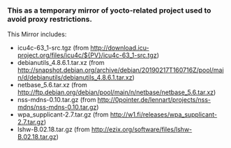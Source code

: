 ### This as a temporary mirror of yocto-related project used to avoid proxy restrictions.

This Mirror includes:
* icu4c-63_1-src.tgz (from http://download.icu-project.org/files/icu4c/${PV}/icu4c-63_1-src.tgz) 
* debianutils_4.8.6.1.tar.xz (from http://snapshot.debian.org/archive/debian/20190217T160716Z/pool/main/d/debianutils/debianutils_4.8.6.1.tar.xz)
* netbase_5.6.tar.xz (from http://ftp.debian.org/debian/pool/main/n/netbase/netbase_5.6.tar.xz)
* nss-mdns-0.10.tar.gz (from http://0pointer.de/lennart/projects/nss-mdns/nss-mdns-0.10.tar.gz)
* wpa_supplicant-2.7.tar.gz (from http://w1.fi/releases/wpa_supplicant-2.7.tar.gz)
* lshw-B.02.18.tar.gz (from http://ezix.org/software/files/lshw-B.02.18.tar.gz)
